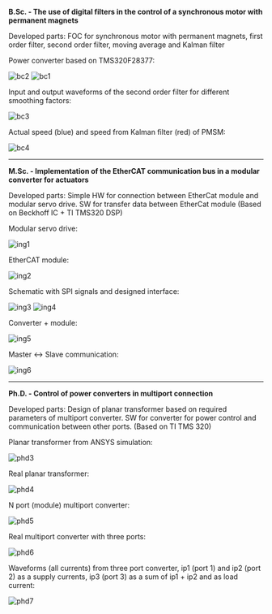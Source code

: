 **B.Sc. - The use of digital filters in the control of a synchronous motor with permanent magnets** 

Developed parts: FOC for synchronous motor with permanent magnets, first order filter, second order filter, moving average and Kalman filter

  Power converter based on TMS320F28377:

![bc2](https://github.com/user-attachments/assets/8bece234-03f2-4914-8c40-ecbcf37a48a6)
![bc1](https://github.com/user-attachments/assets/654701bb-3bc1-4a38-ae3f-7f041be538bb)

Input and output waveforms of the second order filter for different smoothing factors:

![bc3](https://github.com/user-attachments/assets/78e77133-5282-4834-a4ea-64a5f4c5d516)

Actual speed (blue) and speed from Kalman filter (red) of PMSM:

![bc4](https://github.com/user-attachments/assets/d817cbd0-1c85-414f-9f10-89d4b1e9f665)

-----------------------------------------------------------------------------------------------------------------------------------------------------------------------------------------------------------------

**M.Sc. - Implementation of the EtherCAT communication bus in a modular converter for actuators** 

Developed parts: Simple HW for connection between EtherCat module and modular servo drive. SW for transfer data between EtherCat module (Based on Beckhoff IC + TI TMS320 DSP)

Modular servo drive:

![ing1](https://github.com/user-attachments/assets/62abd578-153c-491d-9981-cd9c10c14601)

EtherCAT module:

![ing2](https://github.com/user-attachments/assets/55a701a6-640e-46ed-a3d9-edbf53b88c6c)

Schematic with SPI signals and designed interface:
  
![ing3](https://github.com/user-attachments/assets/4066e829-e543-4b31-8a32-e4d99e9d4c63)
![ing4](https://github.com/user-attachments/assets/27cadef5-9410-4987-a4e5-de20b98cf2a8)

Converter + module:

![ing5](https://github.com/user-attachments/assets/684ec1ad-5343-435e-8464-715e246b7b4a)

Master <-> Slave communication:

![ing6](https://github.com/user-attachments/assets/fbca4978-8b46-4790-aa10-ea89cdb821c8)

-----------------------------------------------------------------------------------------------------------------------------------------------------------------------------------------------------------------

**Ph.D. - Control of power converters in multiport connection**

Developed parts: Design of planar transformer based on required parameters of multiport converter. SW for converter for power control and communication between other ports. (Based on TI TMS 320)

Planar transformer from ANSYS simulation:

![phd3](https://github.com/user-attachments/assets/f080df6d-2d0b-48fe-9e1b-8444028f5dc9)

Real planar transformer: 

![phd4](https://github.com/user-attachments/assets/525c7adb-ac64-4810-ada6-7d81eb948b0e)

N port (module) multiport converter:

![phd5](https://github.com/user-attachments/assets/f3e72597-7acc-4502-ac0b-87e851ca8cbd)

Real multiport converter with three ports:

![phd6](https://github.com/user-attachments/assets/27335a9f-bc29-4f98-ab83-f2b06d1f6d07)

Waveforms (all currents) from three port converter, ip1 (port 1) and ip2 (port 2) as a supply currents, ip3 (port 3) as a sum of ip1 + ip2 and as load current:

![phd7](https://github.com/user-attachments/assets/0dc762cc-d6c9-4cb0-bedd-0f24fa90b085)






